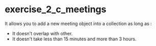 # exercise_2_c_meetings
It allows you to add a new meeting object into a collection as long as :
* It doesn't overlap with other.
* It doesn't take less than 15 minutes and more than 3 hours.

